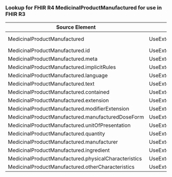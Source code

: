 ### Lookup for FHIR R4 MedicinalProductManufactured for use in FHIR R3

| Source Element | Usage | Target |
| -------------- | ----- | ------ |
| MedicinalProductManufactured | UseExtension | http://hl7.org/fhir/4.0/StructureDefinition/extension-MedicinalProductManufactured |
| MedicinalProductManufactured.id | UseExtensionFromAncestor | - |
| MedicinalProductManufactured.meta | UseExtensionFromAncestor | - |
| MedicinalProductManufactured.implicitRules | UseExtensionFromAncestor | - |
| MedicinalProductManufactured.language | UseExtensionFromAncestor | - |
| MedicinalProductManufactured.text | UseExtensionFromAncestor | - |
| MedicinalProductManufactured.contained | UseExtensionFromAncestor | - |
| MedicinalProductManufactured.extension | UseExtensionFromAncestor | - |
| MedicinalProductManufactured.modifierExtension | UseExtensionFromAncestor | - |
| MedicinalProductManufactured.manufacturedDoseForm | UseExtensionFromAncestor | - |
| MedicinalProductManufactured.unitOfPresentation | UseExtensionFromAncestor | - |
| MedicinalProductManufactured.quantity | UseExtensionFromAncestor | - |
| MedicinalProductManufactured.manufacturer | UseExtensionFromAncestor | - |
| MedicinalProductManufactured.ingredient | UseExtensionFromAncestor | - |
| MedicinalProductManufactured.physicalCharacteristics | UseExtensionFromAncestor | - |
| MedicinalProductManufactured.otherCharacteristics | UseExtensionFromAncestor | - |
